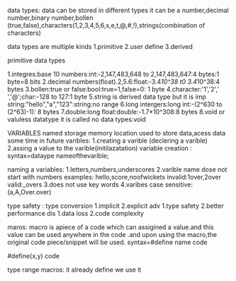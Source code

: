 data types: data can be stored in different types it can be a number,decimal number,binary number,bollen (true,false),characters(1,2,3,4,5,6,s,e,t,@,#,!),strings(combination of characters)

data types are multiple kinds
1.primitive
2.user define
3.derived

primitive data types

1.integres:base 10 numbers:int:-2,147,483,648 to 2,147,483,647:4 bytes:1 byte=8 bits
2.decimal numbers(float).2,5.6:float:-3.4*10^38 t0 3.4*10^38:4 bytes
3.bollen:true or false:bool:true=1,false=0: 1 byte
4.character:'1','2',' ','@';char:-128 to 127:1 byte
5.string is derived data type but it is imp 
string:"hello","a","123":string:no range
6.long intergers:long int:-(2^630 to (2^63)-1): 8 bytes
7.double:long float:double:-1.7*10^308:8 bytes
8.void or valuless datatype it is called  no data types:void

VARIABLES
named storage memory location 
used to store data,acess data some time in future
varibles:
1.creating a varible (declering a varible)
2.assing a value to the varible(initilazatation)
variable creation :
syntax=dataype nameofthevarible;

naming a variables:
1.letters,numbers,underscores
2.varible name dose not start with numbers 
examples: hello,score,noofwickets
invalid:1over,2over
valid:_overs
3.does not use key words
4.varibes case sensitive:(a,A,Over.over)


type safety :
type conversion
1.implicit
2.explicit 
adv
1.type safety
2.better performance
dis
1.data loss
2.code complexity

maros:
macro is apiece of a code which can assigined a value.and this value can be used anywhere in the code .and upon using the macro,the original code piece/snippet will be used.
syntax=#define name code

#define(x,y) code

type range macros:
it already define we use it 

